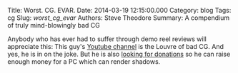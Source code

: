 Title: Worst. CG. EVAR.
Date: 2014-03-19 12:15:00.000
Category: blog
Tags: cg
Slug: _worst_cg_evar_
Authors: Steve Theodore
Summary: A compendium of truly mind-blowingly bad CG

Anybody who has ever had to suffer through demo reel reviews will appreciate this:  This guy's [Youtube channel](https://www.youtube.com/user/Really3D) is the Louvre of bad CG. And yes, he is in on the joke. But he is also [looking for donations](http://www.patreon.com/Really3D) so he can raise enough money for a PC which can render shadows. 

